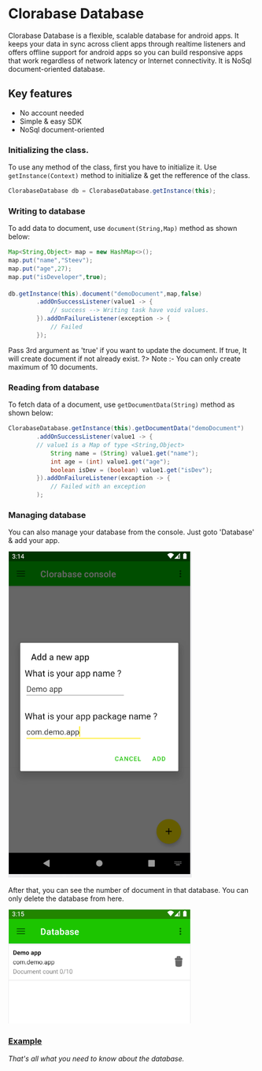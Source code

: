 # Clorabase Database
Clorabase Database is a flexible, scalable database for android apps. It keeps your data in sync across client apps through realtime listeners and offers offline support for android apps so you can build responsive apps that work regardless of network latency or Internet connectivity. It is NoSql document-oriented database.

## Key features
- No account needed
- Simple & easy SDK
- NoSql document-oriented

### Initializing the class.
To use any method of the class, first you have to initialize it. Use `getInstance(Context)` method to initialize & get the refference of the class.

```java
ClorabaseDatabase db = ClorabaseDatabase.getInstance(this);
```

### Writing to database
To add data to document, use `document(String,Map)` method as shown below:
```java
Map<String,Object> map = new HashMap<>();
map.put("name","Steev");
map.put("age",27);
map.put("isDeveloper",true);

db.getInstance(this).document("demoDocument",map,false)
        .addOnSuccessListener(value1 -> {
            // success --> Writing task have void values.
        }).addOnFailureListener(exception -> {
            // Failed
        });
```
Pass 3rd argument as 'true' if you want to update the document. If true, It will create document if not already exist.
?> Note :- You can only create maximum of 10 documents.

### Reading from database
To fetch data of a document, use `getDocumentData(String)` method as shown below:

```java
ClorabaseDatabase.getInstance(this).getDocumentData("demoDocument")
        .addOnSuccessListener(value1 -> {
        // value1 is a Map of type <String,Object>
            String name = (String) value1.get("name");
            int age = (int) value1.get("age");
            boolean isDev = (boolean) value1.get("isDev");
        }).addOnFailureListener(excaption -> {
            // Failed with an exception
        );
```

### Managing database
You can also manage your database from the console. Just goto 'Database' & add your app.

![add-app](add-app.png)

After that, you can see the number of document in that database. You can only delete the database from here.

![database-list](database-list.png)



### [Example](https://github.com)
*That's all what you need to know about the database.*


